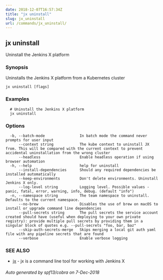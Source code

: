 ```yaml
---
date: 2018-12-07T16:57:34Z
title: "jx uninstall"
slug: jx_uninstall
url: /commands/jx_uninstall/
---
```

## jx uninstall

Uninstall the Jenkins X platform

### Synopsis

Uninstalls the Jenkins X platform from a Kubernetes cluster

```
jx uninstall [flags]
```

### Examples

```
  # Uninstall the Jenkins X platform
  jx uninstall
```

### Options

```
  -b, --batch-mode                In batch mode the command never prompts for user input
      --context string            The kube context to uninstall JX from. This will be compared with the current context to prevent accidental uninstallation from the wrong cluster
      --headless                  Enable headless operation if using browser automation
  -h, --help                      help for uninstall
      --install-dependencies      Should any required dependencies be installed automatically
      --keep-environments         Don't delete environments. Uninstall Jenkins X only.
      --log-level string          Logging level. Possible values - panic, fatal, error, warning, info, debug. (default "info")
  -n, --namespace string          The team namespace to uninstall. Defaults to the current namespace.
      --no-brew                   Disables the use of brew on macOS to install or upgrade command line dependencies
      --pull-secrets string       The pull secrets the service account created should have (useful when deploying to your own private registry): provide multiple pull secrets by providing them in a singular block of quotes e.g. --pull-secrets "foo, bar, baz"
      --skip-auth-secrets-merge   Skips merging a local git auth yaml file with any pipeline secrets that are found
      --verbose                   Enable verbose logging
```

### SEE ALSO

* [jx](/commands/jx/)	 - jx is a command line tool for working with Jenkins X

###### Auto generated by spf13/cobra on 7-Dec-2018
